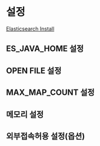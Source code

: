 # 설정

[Elasticsearch Install](https://www.elastic.co/kr/downloads/elasticsearch)

## ES_JAVA_HOME 설정

## OPEN FILE 설정

## MAX_MAP_COUNT 설정

## 메모리 설정

## 외부접속허용 설정(옵션)

